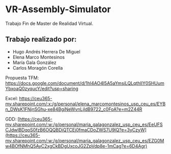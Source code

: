 # VR-Assembly-Simulator
Trabajo Fin de Master de Realidad Virtual.

## Trabajo realizado por:

- Hugo Andrés Herrera De Miguel
- Elena Marco Montesinos
- María Gala González
- Carlos Moragón Corella

Propuesta TFM:
https://docs.google.com/document/d/1hl4AO4l5A5aYmsiLQLqthlIY0SHUumYbxoaQ0zyqucY/edit?usp=sharing

Excel:
https://ceu365-my.sharepoint.com/:x:/g/personal/elena_marcomontesinos_usp_ceu_es/EYBn_DWsK1FNjnSGhu-xe84BgiNeWvnLjldB9722_c0FoA?e=m2Z44R

GDD:
[https://ceu365-my.sharepoint.com/:w:/g/personal/maria_galagonzalez_usp_ceu_es/EeUFSCJdwlBDqoS0fzB6OQQBDiQTCEj0fmaCDoZWS7U9lQ?e=3yCzyW](https://ceu365-my.sharepoint.com/:w:/g/personal/maria_galagonzalez_usp_ceu_es/EZG0Mw4BOfNMhQ5AyC2xgCkBDgUxcoJG2ZpVdp8e-1mCag?e=6D4Agr)
